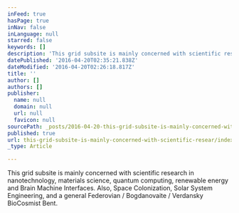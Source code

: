 ```yaml
---
inFeed: true
hasPage: true
inNav: false
inLanguage: null
starred: false
keywords: []
description: 'This grid subsite is mainly concerned with scientific research in nanotechnology, materials science, quantum computing, renewable energy and Brain Machine Interfaces. Also, Space Colonization, Solar System Engineering, and a general Federovian / Bogdanovaite / Verdansky BioCosmist Bent.'
datePublished: '2016-04-20T02:35:21.838Z'
dateModified: '2016-04-20T02:26:18.817Z'
title: ''
author: []
authors: []
publisher:
  name: null
  domain: null
  url: null
  favicon: null
sourcePath: _posts/2016-04-20-this-grid-subsite-is-mainly-concerned-with-scientific-resear.md
published: true
url: this-grid-subsite-is-mainly-concerned-with-scientific-resear/index.html
_type: Article

---
```

This grid subsite is mainly concerned with scientific research in nanotechnology, materials science, quantum computing, renewable energy and Brain Machine Interfaces. Also, Space Colonization, Solar System Engineering, and a general Federovian / Bogdanovaite / Verdansky BioCosmist Bent.